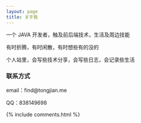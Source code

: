 ```yaml
---
layout: page
title: 关于我 
---
```


一个 JAVA 开发者，触及前后端技术，生活及周边技能

<p>
有时折腾，有时闲散，有时想些有的没的
</p>
 
<p>
个人站里，会写些技术分享，会写些日志，会记录些生活
</p>

<h3>联系方式</h3>  

<p>
email：find@tongjian.me
</p>

<p>
QQ：838149698
</p>

{% include comments.html %}



